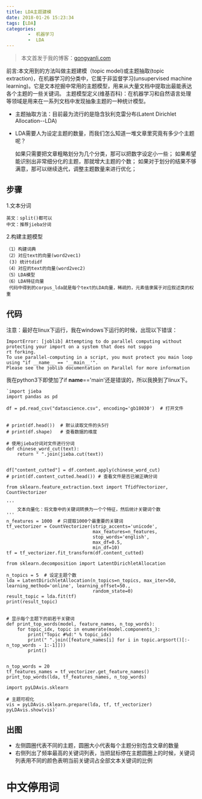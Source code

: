 ```yaml
---
title: LDA主题建模
date: 2018-01-26 15:23:34
tags: [LDA]
categories:
		-  机器学习
		-  LDA
---
```

>本文首发于我的博客：[gongyanli.com](http://gongyanli.com/%E7%9F%A5%E8%AF%86%E5%9B%BE%E8%B0%B1%E4%B8%8E%E8%AE%A4%E7%9F%A5%E6%99%BA%E8%83%BD-%E8%82%96%E4%BB%B0%E5%8D%8E/)  

前言:本文用到的方法叫做主题建模（topic model)或主题抽取(topic extraction)，在机器学习的分类中，它属于非监督学习(unsupervised machine learning)。它是文本挖掘中常用的主题模型，用来从大量文档中提取出最能表达各个主题的一些关键词。
主题模型定义(维基百科)：在机器学习和自然语言处理等领域是用来在一系列文档中发现抽象主题的一种统计模型。

- 主题抽取方法：目前最为流行的是隐含狄利克雷分布(Latent Dirichlet Allocation--LDA)
- LDA需要人为设定主题的数量，而我们怎么知道一堆文章里究竟有多少个主题呢？

	如果只需要把文章粗略划分为几个分类，那可以把数字设定小一些；
	如果希望能识别出非常细分化的主题，那就增大主题的个数；
	如果对于划分的结果不够满意，那可以继续迭代，调整主题数量来进行优化；

## 步骤
1.文本分词

	英文：split()都可以
	中文：推荐jieba分词
2.构建主题模型
	
	（1）构建词典
	（2）对应text的向量(word2vec1)
	 (3) 统计tdidf
	（4）对应的text的向量(word2vec2)
	（5）LDA模型
	（6）LDA特征向量
	 代码中得到的corpus_lda就是每个text的LDA向量，稀疏的，元素值隶属于对应叙述类的权重


## 代码
注意：最好在linux下运行，我在windows下运行的时候，出现以下错误：
	
	ImportError: [joblib] Attempting to do parallel computing without protecting your import on a system that does not suppo
	rt forking. 
	To use parallel-computing in a script, you must protect you main loop using "if __name__ == '__main__'". 
	Please see the joblib documentation on Parallel for more information

我在python3下即使加了if __name__=='main'还是错误的，所以我换到了linux下。

	`import jieba
	import pandas as pd
	
	df = pd.read_csv("datascience.csv", encoding='gb18030')  # 打开文件
	
	
	# print(df.head())  # 默认读取文件的头5行
	# print(df.shape)   # 查看数据的维度
	
	# 使用jieba分词对文件进行分词
	def chinese_word_cut(text):
	    return " ".join(jieba.cut(text))
	
	
	df["content_cutted"] = df.content.apply(chinese_word_cut)
	# print(df.content_cutted.head()) # 查看文件是否已被正确分词
	
	from sklearn.feature_extraction.text import TfidfVectorizer, CountVectorizer
	
	'''
	    文本向量化：将文章中的关键词转换为一个个特征，然后统计关键词个数
	'''
	n_features = 1000  # 只提取1000个最重要的关键词
	tf_vectorizer = CountVectorizer(strip_accents='unicode',
	                                max_features=n_features,
	                                stop_words='english',
	                                max_df=0.5,
	                                min_df=10)
	tf = tf_vectorizer.fit_transform(df.content_cutted)
	
	from sklearn.decomposition import LatentDirichletAllocation
	
	n_topics = 5  # 设定主题个数
	lda = LatentDirichletAllocation(n_topics=n_topics, max_iter=50, learning_method='online', learning_offset=50.,
	                                random_state=0)
	result_topic = lda.fit(tf)
	print(result_topic)
	
	
	# 显示每个主题下的前若干关键词
	def print_top_words(model, feature_names, n_top_words):
	    for topic_idx, topic in enumerate(model.components_):
	        print("Topic #%d:" % topic_idx)
	        print(" ".join([feature_names[i] for i in topic.argsort()[:-n_top_words - 1:-1]]))
	        print()
	
	
	n_top_words = 20
	tf_features_names = tf_vectorizer.get_feature_names()
	print_top_words(lda, tf_features_names, n_top_words)
	
	import pyLDAvis.sklearn
	
	# 主题可视化
	vis = pyLDAvis.sklearn.prepare(lda, tf, tf_vectorizer)
	pyLDAvis.show(vis)`

## 出图

- 左侧圆圈代表不同的主题，圆圈大小代表每个主题分别包含文章的数量
- 右侧列出了频率最高的关键词列表，当把鼠标停在主题圆圈上的时候，关键词列表用不同的颜色表明当前关键词占全部文本关键词的比例

# 中文停用词
